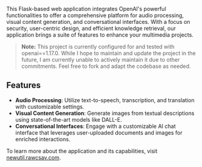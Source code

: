 This Flask-based web application integrates OpenAI's powerful functionalities to offer a comprehensive platform for audio processing, visual content generation, and conversational interfaces. With a focus on security, user-centric design, and efficient knowledge retrieval, our application brings a suite of features to enhance your multimedia projects.

> **Note:** This project is currently configured for and tested with openai==1.17.0. While I hope to maintain and update the project in the future, I am currently unable to actively maintain it due to other commitments. Feel free to fork and adapt the codebase as needed.

## Features

- **Audio Processing**: Utilize text-to-speech, transcription, and translation with customizable settings.
- **Visual Content Generation**: Generate images from textual descriptions using state-of-the-art models like DALL-E.
- **Conversational Interfaces**: Engage with a customizable AI chat interface that leverages user-uploaded documents and images for enriched interactions.

To learn more about the application and its capabilities, visit [newutil.rawcsav.com](http://newutil.rawcsav.com).